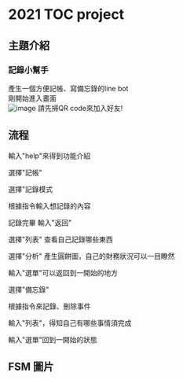 # 2021 TOC project

## 主題介紹
### 記錄小幫手
產生一個方便記帳、寫備忘錄的line bot<br>
剛開始進入畫面<br>
![image](https://github.com/DouCharles/TOC_final_project/tree/master/img/testing.PNG)
請先掃QR code來加入好友!

## 流程
輸入"help"來得到功能介紹<br>

選擇"記帳"<br>

選擇"記錄模式<br>

根據指令輸入想記錄的內容<br>

記錄完畢 輸入"返回"<br>

選擇"列表"   查看自己記錄哪些東西<br>

選擇"分析"  產生圓餅圖，自己的財務狀況可以一目瞭然<br>

輸入"選單"可以返回到一開始的地方<br>

選擇"備忘錄"<br>

根據指令來記錄、刪除事件<br>

輸入"列表"，得知自己有哪些事情須完成<br>

輸入"選單"回到一開始的狀態


## FSM 圖片


